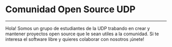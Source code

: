 # Comunidad Open Source UDP

---

Hola! Somos un grupo de estudiantes de la UDP trabando en crear y mantener proyectos open source que le sean utiles a la comunidad. Si te interesa el software libre y quieres colaborar con nosotros ¡únete!
